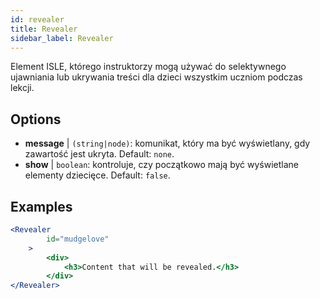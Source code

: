 ```yaml
---
id: revealer 
title: Revealer
sidebar_label: Revealer
---
```


Element ISLE, którego instruktorzy mogą używać do selektywnego ujawniania lub ukrywania treści dla dzieci wszystkim uczniom podczas lekcji.

## Options

* __message__ | `(string|node)`: komunikat, który ma być wyświetlany, gdy zawartość jest ukryta. Default: `none`.
* __show__ | `boolean`: kontroluje, czy początkowo mają być wyświetlane elementy dziecięce. Default: `false`.


## Examples

```jsx live
<Revealer
        id="mudgelove"
    >
        <div>
            <h3>Content that will be revealed.</h3>
        </div>
</Revealer>
``` 

